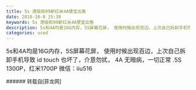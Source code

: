 ```yaml
---
title: 5s 港版和99新红米4A便宜出售
date: 2018-10-8 15:38
keywords: 5s 港版和99新红米4A便宜出售
description: 5s和4A均是16G内存，5S屏幕花屏， 使用时候出现百边，上次自己拆卸手机导致 id touch 也坏了，介意勿扰， 4A 无暗病，一切正常 .5S 1300P，红米1700P 微信：iiu516
categories: used
---
```

<td class="t_f" id="postmessage_1973920">

<font style="font-size:16px">5s和4A均是16G内存，5S屏幕花屏， 使用时候出现百边，上次自己拆卸手机导致 id touch 也坏了，介意勿扰， 4A 无暗病，一切正常 .5S 1300P，红米1700P 微信：iiu516</font><br/>
</td>
###### 转载自[菲龙网]